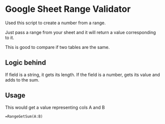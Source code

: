 # Google Sheet Range Validator

Used this script to create a number from a range.

Just pass a range from your sheet and it will return a value corresponding to it.

This is good to compare if two tables are the same.

## Logic behind

If field is a string, it gets its length. 
If the field is a number, gets its value and adds to the sum.

## Usage

This would get a value representing cols A and B
```
=RangeGetSum(A:B)
```
